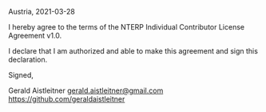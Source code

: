 Austria, 2021-03-28

I hereby agree to the terms of the NTERP Individual Contributor License
Agreement v1.0.

I declare that I am authorized and able to make this agreement and sign this
declaration.

Signed,

Gerald Aistleitner <gerald.aistleitner@gmail.com> https://github.com/geraldaistleitner
